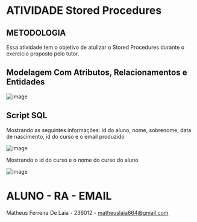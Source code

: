 # ATIVIDADE Stored Procedures

## METODOLOGIA 
 Essa atividade tem o objetivo de atulizar o Stored Procedures durante o exercicio proposto pelo tutor.

 ## Modelagem Com Atributos, Relacionamentos e Entidades

 ![image](https://github.com/MatheusLaiaa/Stored/assets/144149403/7e5ebbf9-e349-4c03-934d-084589b18197)

 ## Script SQL
 
 Mostrando as seguintes informações: Id do aluno, nome, sobrenome, data de nascimento, id do curso e o email produzido 

 
 ![image](https://github.com/MatheusLaiaa/Stored/assets/144149403/45893471-9ca4-4c7e-a2cb-45828bf3fc0d)
 

 Mostrando o id do curso e o nome do curso do aluno 


 ![image](https://github.com/MatheusLaiaa/Stored/assets/144149403/dfb2d73d-1d3f-46d7-9f3b-5e7f4cd496dd)


 # ALUNO - RA - EMAIL 

 Matheus Ferreira De Laia - 236012 - matheuslaia664@gmail.com



